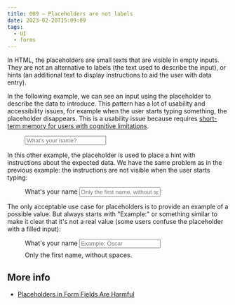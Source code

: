 ```yaml
---
title: 009 — Placeholders are not labels
date: 2023-02-20T15:09:09
tags:
  - UI
  - forms
---
```


In HTML, the placeholders are small texts that are visible in empty inputs. They
are not an alternative to labels (the text used to describe the input), or hints
(an additional text to display instructions to aid the user with data entry).

<!--more -->

In the following example, we can see an input using the placeholder to describe
the data to introduce. This pattern has a lot of usability and accessibility
issues, for example when the user starts typing something, the placeholder
disappears. This is a usability issue because requires
[short-term memory for users with cognitive limitations](https://www.nngroup.com/articles/short-term-memory-and-web-usability/).

<figure>
  <input type="text" placeholder="What's your name?">
</figure>

In this other example, the placeholder is used to place a hint with instructions
about the expected data. We have the same problem as in the previous example:
the instructions are not visible when the user starts typing:

<figure>
  <label for="name">What's your name</label>
  <input type="text" id="name" placeholder="Only the first name, without spaces.">
</figure>

The only acceptable use case for placeholders is to provide an example of a
possible value. But always starts with "Example:" or something similar to make
it clear that it's not a real value (some users confuse the placeholder with a
filled input):

<figure>
  <label for="name-2">What's your name</label>
  <input type="text" id="name-2" placeholder="Example: Óscar">
  <p style="font-size:0.9rem;margin:.5em 0 0">Only the first name, without spaces.</p>
</figure>

## More info

- [Placeholders in Form Fields Are Harmful](https://www.nngroup.com/articles/form-design-placeholders/)
